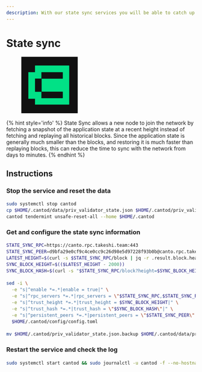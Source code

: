 ```yaml
---
description: With our state sync services you will be able to catch up latest chain block in matter of minutes
---
```


# State sync

<figure><img src="https://github.com/takeshi-val/Logo/raw/main/canto.png" width="150" alt=""><figcaption></figcaption></figure>

{% hint style='info' %}
State Sync allows a new node to join the network by fetching a snapshot of the application state 
at a recent height instead of fetching and replaying all historical blocks. Since the 
application state is generally much smaller than the blocks, and restoring it is much 
faster than replaying blocks, this can reduce the time to sync with the network from days to minutes.
{% endhint %}

## Instructions

### Stop the service and reset the data

```bash
sudo systemctl stop cantod
cp $HOME/.cantod/data/priv_validator_state.json $HOME/.cantod/priv_validator_state.json.backup
cantod tendermint unsafe-reset-all --home $HOME/.cantod
```

### Get and configure the state sync information

```bash
STATE_SYNC_RPC=https://canto.rpc.takeshi.team:443
STATE_SYNC_PEER=d9bfa29e0cf9c4ce0cc9c26d98e5d97228f93b0b@canto.rpc.takeshi.team:42656
LATEST_HEIGHT=$(curl -s $STATE_SYNC_RPC/block | jq -r .result.block.header.height)
SYNC_BLOCK_HEIGHT=$(($LATEST_HEIGHT - 2000))
SYNC_BLOCK_HASH=$(curl -s "$STATE_SYNC_RPC/block?height=$SYNC_BLOCK_HEIGHT" | jq -r .result.block_id.hash)

sed -i \
  -e "s|^enable *=.*|enable = true|" \
  -e "s|^rpc_servers *=.*|rpc_servers = \"$STATE_SYNC_RPC,$STATE_SYNC_RPC\"|" \
  -e "s|^trust_height *=.*|trust_height = $SYNC_BLOCK_HEIGHT|" \
  -e "s|^trust_hash *=.*|trust_hash = \"$SYNC_BLOCK_HASH\"|" \
  -e "s|^persistent_peers *=.*|persistent_peers = \"$STATE_SYNC_PEER\"|" \
  $HOME/.cantod/config/config.toml

mv $HOME/.cantod/priv_validator_state.json.backup $HOME/.cantod/data/priv_validator_state.json
```



### Restart the service and check the log

```bash
sudo systemctl start cantod && sudo journalctl -u cantod -f --no-hostname -o cat
```
